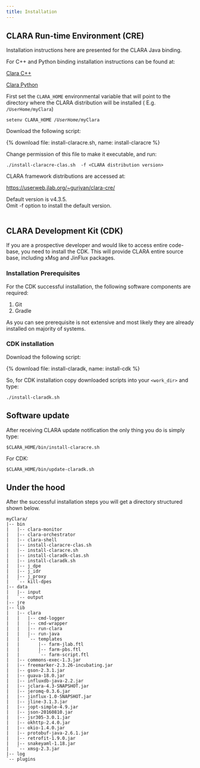 ```yaml
---
title: Installation
---
```

## CLARA Run-time Environment (CRE)

<div class="note warning">
Installation instructions here are presented for the CLARA Java binding.
</div>

For C++ and Python binding installation instructions can be found at:

[Clara C++](https://github.com/JeffersonLab/clara-cpp)

[Clara Python](https://github.com/JeffersonLab/clara-python)

First set the `CLARA_HOME` environmental variable that will point
to the directory where the CLARA distribution will be installed
( E.g. `/UserHome/myClara`)

<div class="note info">
<code>setenv CLARA_HOME <em>/UserHome</em>/myClara</code>
</div>

Download  the following script:

{% download file: install-claracre.sh, name: install-claracre %}

Change permission of this file to make it executable, and run:

```
./install-claracre-clas.sh  -f <CLARA distribution version>
```

CLARA framework distributions are accessed at:

<https://userweb.jlab.org/~gurjyan/clara-cre/>

<div class="note info">
<coda>
Default version is v4.3.5. <br>
Omit -f option to install the default version.<br><br>
</coda>
</div>

## CLARA Development Kit (CDK)

If you are a prospective developer and would like to access entire code-base, you need to install the CDK.
This will provide CLARA entire source base, including xMsg and JinFlux packages.

### Installation Prerequisites

For the CDK successful installation,
the following software components are required:

1.  Git
2.  Gradle

As you can see prerequisite is not extensive
and most likely they are already installed on majority of systems.

### CDK installation

Download the following script:

{% download file: install-claradk, name: install-cdk %}

So, for CDK installation copy downloaded scripts into your `<work_dir>` and type:

```
./install-claradk.sh
```

## Software update

After receiving CLARA update notification
the only thing you do is simply type:

```
$CLARA_HOME/bin/install-claracre.sh
```
For CDK:
```
$CLARA_HOME/bin/update-claradk.sh
```

## Under the hood

After the successful installation steps you will get a directory structured
shown below.

```
myClara/
|-- bin
|   |-- clara-monitor
|   |-- clara-orchestrator
|   |-- clara-shell
|   |-- install-claracre-clas.sh
|   |-- install-claracre.sh
|   |-- install-claradk-clas.sh
|   |-- install-claradk.sh
|   |-- j_dpe
|   |-- j_idr
|   |-- j_proxy
|   `-- kill-dpes
|-- data
|   |-- input
|   `-- output
|-- jre
|-- lib
|   |-- clara
|   |   |-- cmd-logger
|   |   |-- cmd-wrapper
|   |   |-- run-clara
|   |   |-- run-java
|   |   `-- templates
|   |       |-- farm-jlab.ftl
|   |       |-- farm-pbs.ftl
|   |       `-- farm-script.ftl
|   |-- commons-exec-1.3.jar
|   |-- freemarker-2.3.26-incubating.jar
|   |-- gson-2.3.1.jar
|   |-- guava-18.0.jar
|   |-- influxdb-java-2.2.jar
|   |-- jclara-4.3-SNAPSHOT.jar
|   |-- jeromq-0.3.6.jar
|   |-- jinflux-1.0-SNAPSHOT.jar
|   |-- jline-3.1.3.jar
|   |-- jopt-simple-4.9.jar
|   |-- json-20160810.jar
|   |-- jsr305-3.0.1.jar
|   |-- okhttp-2.4.0.jar
|   |-- okio-1.4.0.jar
|   |-- protobuf-java-2.6.1.jar
|   |-- retrofit-1.9.0.jar
|   |-- snakeyaml-1.18.jar
|   `-- xmsg-2.3.jar
|-- log
`-- plugins
```
